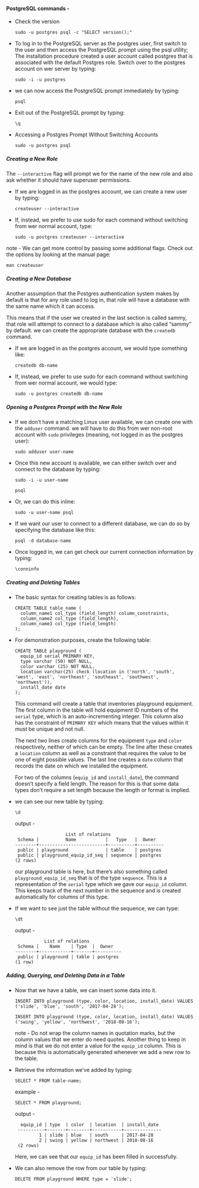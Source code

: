 
#### **PostgreSQL commands -** 
* Check the version
    ```
    sudo -u postgres psql -c "SELECT version();"
    ```

* To log in to the PostgreSQL server as the postgres user,
 first switch to the user and then access the PostgreSQL 
 prompt using the psql utility;
 The installation procedure created a user account called 
 postgres that is associated with the default Postgres role.
 Switch over to the postgres account on wer server by typing:
   ```
   sudo -i -u postgres
   ```

* we can now access the PostgreSQL prompt immediately by typing:
  ```
  psql 
  ```

* Exit out of the PostgreSQL prompt by typing:
  ```
  \q
  ```

* Accessing a Postgres Prompt Without Switching Accounts
  ```
  sudo -u postgres psql  
  ```

##### Creating a New Role 
  The ```--interactive``` flag will prompt we for the name of the new role and also ask whether it should have superuser permissions.

* If we are logged in as the postgres account, we can create a new user by typing: 
  ```
  createuser --interactive  
  ```


* If, instead, we prefer to use sudo for each command without switching from wer normal account, type:
  ```
  sudo -u postgres createuser --interactive  
  ```

note - We can get more control by passing some additional flags. Check out the options by looking at the manual page:
  ```
  man createuser  
  ```

##### Creating a New Database
  Another assumption that the Postgres authentication system makes by default is that for any role used to log in, that role will have a database with the same name which it can access.

  This means that if the user we created in the last section is called sammy, that role will attempt to connect to a database which is also called “sammy” by default. we can create the appropriate database with the ```createdb``` command.

* If we are logged in as the postgres account, we would type something like:
  ```
  createdb db-name
  ```

* If, instead, we prefer to use sudo for each command without switching from wer normal account, we would type:
  ```
  sudo -u postgres createdb db-name
  ```

##### Opening a Postgres Prompt with the New Role

* If we don’t have a matching Linux user available, we can create one with the ```adduser``` command. we will have to do this from wer non-root account with ```sudo``` privileges (meaning, not logged in as the postgres user):
  ```
  sudo adduser user-name
  ```

* Once this new account is available, we can either switch over and connect to the database by typing:
  ```
  sudo -i -u user-name
  ```
  ```
  psql
  ```

* Or, we can do this inline:
  ```
  sudo -u user-name psql
  ```

* If we want our user to connect to a different database, we can do so by specifying the database like this:
  ```
  psql -d database-name
  ```

* Once logged in, we can get check our current connection information by typing:
  ```
  \conninfo
  ```

##### Creating and Deleting Tables

* The basic syntax for creating tables is as follows:
  ```
  CREATE TABLE table_name (
    column_name1 col_type (field_length) column_constraints,
    column_name2 col_type (field_length),
    column_name3 col_type (field_length)
  );
  ```

* For demonstration purposes, create the following table: 
  ```
  CREATE TABLE playground (
    equip_id serial PRIMARY KEY,
    type varchar (50) NOT NULL,
    color varchar (25) NOT NULL,
    location varchar(25) check (location in ('north', 'south', 'west', 'east', 'northeast', 'southeast', 'southwest', 'northwest')),
    install_date date
  );
  ```

  This command will create a table that inventories playground equipment. The first column in the table will hold equipment ID numbers of the ```serial``` type, which is an auto-incrementing integer. This column also has the constraint of ```PRIMARY KEY``` which means that the values within it must be unique and not null.

  The next two lines create columns for the equipment ```type``` and ```color``` respectively, neither of which can be empty. The line after these creates a ```location``` column as well as a constraint that requires the value to be one of eight possible values. The last line creates a ```date``` column that records the date on which we installed the equipment.

  For two of the columns (```equip_id``` and ```install_date```), the command doesn’t specify a field length. The reason for this is that some data types don’t require a set length because the length or format is implied.

* we can see our new table by typing:
  ```
  \d
  ```

  output -
  ```
                     List of relations
   Schema |          Name           |   Type   |  Owner   
  --------+-------------------------+----------+----------
   public | playground              | table    | postgres
   public | playground_equip_id_seq | sequence | postgres
  (2 rows)
  ```

  our playground table is here, but there’s also something called ```playground_equip_id_seq``` that is of the type ```sequence```. This is a representation of the ```serial``` type which we gave our ```equip_id``` column. This keeps track of the next number in the sequence and is created automatically for columns of this type.

* If we want to see just the table without the sequence, we can type:
  ```
  \dt
  ```

  output -
  ```
             List of relations
   Schema |    Name    | Type  |  Owner   
  --------+------------+-------+----------
   public | playground | table | postgres
  (1 row)
  ```

##### Adding, Querying, and Deleting Data in a Table
* Now that we have a table, we can insert some data into it.
  ```
  INSERT INTO playground (type, color, location, install_date) VALUES ('slide', 'blue', 'south', '2017-04-28');
  ```
  ```
  INSERT INTO playground (type, color, location, install_date) VALUES ('swing', 'yellow', 'northwest', '2018-08-16');
  ```

  note - Do not wrap the column names in quotation marks, but the column values that we enter do need quotes.
  Another thing to keep in mind is that we do not enter a value for the ```equip_id``` column. This is because this is automatically generated whenever we add a new row to the table.

* Retrieve the information we’ve added by typing:
  ```
  SELECT * FROM table-name;
  ```
  example -
  ```
  SELECT * FROM playground;
  ```

  output - 
  ```
    equip_id | type  | color  | location  | install_date 
   ----------+-------+--------+-----------+--------------
           1 | slide | blue   | south     | 2017-04-28
           2 | swing | yellow | northwest | 2018-08-16
   (2 rows)
  ```

  Here, we can see that our ```equip_id``` has been filled in successfully.

* We can also remove the row from our table by typing:
  ```
  DELETE FROM playground WHERE type = 'slide';
  ```
